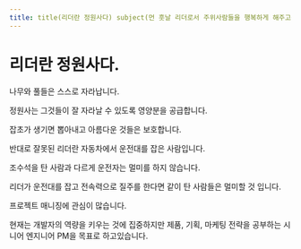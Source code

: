 ```yaml
---
title: title(리더란 정원사다) subject(먼 훗날 리더로서 주위사람들을 행복하게 해주고싶다 라는 생각을 했고 사업을 목적으로 이것저것 찾던 중 IT산업의 가치 창출방식에 매력에 빠지게 되었다.) date(2020-02-02)
---
```


# 리더란 정원사다.

나무와 풀들은 스스로 자라납니다.

정원사는 그것들이 잘 자라날 수 있도록 영양분을 공급합니다.

잡초가 생기면 뽑아내고 아름다운 것들은 보호합니다.

반대로 잘못된 리더란 자동차에서 운전대를 잡은 사람입니다.

조수석을 탄 사람과 다르게 운전자는 멀미를 하지 않습니다.

리더가 운전대를 잡고 전속력으로 질주를 한다면 같이 탄 사람들은 멀미할 것 입니다.

프로젝트 매니징에 관심이 많습니다.

현재는 개발자의 역량을 키우는 것에 집중하지만 제품, 기획, 마케팅 전략을 공부하는 시니어 엔지니어 PM을 목표로 하고있습니다.

